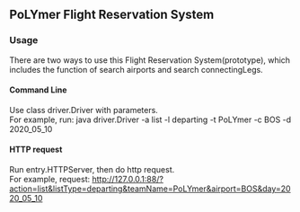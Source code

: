 ## PoLYmer Flight Reservation System
### Usage
There are two ways to use this Flight Reservation System(prototype), which includes the function of search airports and search connectingLegs.
#### Command Line
Use class driver.Driver with parameters.  
For example, run: java driver.Driver -a list -l departing -t PoLYmer -c BOS -d 2020_05_10
####  HTTP request
Run entry.HTTPServer, then do http request.  
For example, request: http://127.0.0.1:88/?action=list&listType=departing&teamName=PoLYmer&airport=BOS&day=2020_05_10 